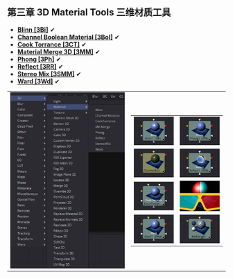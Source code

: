 ## 第三章 3D Material Tools 三维材质工具

- **[Blinn [3Bi]](./Blinn%20[3Bi].md)** ✔
- **[Channel Boolean Material [3Bol]](./Channel%20Boolean%20Material%20[3Bol].md)** ✔
- **[Cook Torrance [3CT]](./Cook%20Torrance%20[3CT].md)** ✔
- **[Material Merge 3D [3MM]](./Material%20Merge%203D%20[3MM].md)** ✔
- **[Phong [3Ph]](./Phong%20[3Ph].md)** ✔
- **[Reflect [3RR]](./Reflect%20[3RR].md)** ✔
- **[Stereo Mix [3SMM]](./Stereo%20Mix%20[3SMM].md)** ✔
- **[Ward [3Wd]](./Ward%20[3Wd].md)** ✔

<table id="img">
  <tr>
    <td><img src="images/index_menu.png" alt="index_menu"></td>
    <td>
      <table id="img">
        <tr>
          <td><img src="images/index_Blinn.jpg" alt="index_Blinn"></td>
          <td><img src="images/index_Phong.jpg" alt="index_Phong"></td>
        </tr>
        <tr>
          <td><img src="images/index_ChannelBooleanMaterial.jpg" alt="index_ChannelBooleanMaterial"></td>
          <td><img src="images/index_Reflect.jpg" alt="index_Reflect"></td>
        </tr>
        <tr>
          <td><img src="images/index_CookTorrance.jpg" alt="index_CookTorrance"></td>
          <td><img src="images/index_StereoMix.jpg" alt="index_StereoMix"></td>
        </tr>
        <tr>
          <td><img src="images/index_Ward.jpg" alt="index_Ward"></td>
          <td><img src="images/index_MaterialMerge.jpg" alt="index_MaterialMerge"></td>
        </tr>
      </table>
    </td>
  </tr>
</table>